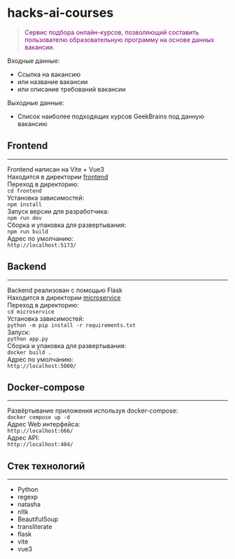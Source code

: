 # hacks-ai-courses

> <span style="color:purple"> Сервис подбора онлайн-курсов, позволяющий составить пользователю образовательную программу на основе данных вакансии.</span>

Входные данные:
- Ссылка на вакансию
- или название вакансии
- или описание требований вакансии

Выходные данные:
- Список наиболее подходящих курсов GeekBrains под данную вакансию

## Frontend
---
Frontend написан на Vite + Vue3  
Находится в директории [frontend](https://github.com/obryadov111/hacks-ai-courses/tree/main/frontend/)  
Переход в директорию:  
`cd frontend`  
Установка зависимостей:  
`npm install`  
Запуск версии для разработчика:  
`npm run dev`  
Сборка и упаковка для развертывания:  
`npm run build`  
Адрес по умолчанию:  
`http://localhost:5173/`  

## Backend
---
Backend реализован с помощью Flask  
Находится в директории [microservice](https://github.com/obryadov111/hacks-ai-courses/tree/main/microservice/)  
Переход в директорию:  
`cd microservice`  
Установка зависимостей:  
`python -m pip install -r requirements.txt`  
Запуск:  
`python app.py`  
Сборка и упаковка для развертывания:  
`docker build .`  
Адрес по умолчанию:  
`http://localhost:5000/`  

## Docker-compose
---
Развёртывание приложения используя docker-compose:  
`docker compose up -d`  
Адрес Web интерфейса:  
`http://localhost:666/`  
Адрес API:  
`http://localhost:404/`  

## Стек технологий
---
 - Python
 - regexp
 - natasha
 - nltk
 - BeautifulSoup
 - transliterate
 - flask
 - vite 
 - vue3